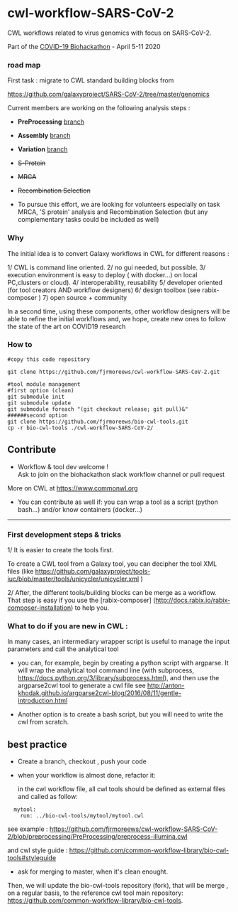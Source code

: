 # cwl-workflow-SARS-CoV-2 
CWL workflows related to virus genomics with focus on SARS-CoV-2.

Part of the [COVID-19 Biohackathon](https://github.com/virtual-biohackathons/covid-19-bh20)  - April 5-11 2020


### road map
First task : migrate to CWL standard building blocks from 

https://github.com/galaxyproject/SARS-CoV-2/tree/master/genomics


Current members are working on the following analysis steps : 

- **PreProcessing** [branch](https://github.com/fjrmoreews/cwl-workflow-SARS-CoV-2/tree/preprocessing/PreProcessing)
- **Assembly** [branch](https://github.com/fjrmoreews/cwl-workflow-SARS-CoV-2/tree/assembly/Assembly)
- **Variation** [branch](https://github.com/fjrmoreews/cwl-workflow-SARS-CoV-2/tree/variation/Variation)
- ~~S-Protein~~
- ~~MRCA~~
- ~~Recombination Selection~~

- To pursue this effort, we are looking for volunteers especially on task MRCA,
'S protein' analysis and Recombination Selection (but any complementary tasks  could be included as well)

### Why

The initial idea is to convert  Galaxy workflows in CWL
for different reasons : 

1/ CWL  is command line oriented. 
2/ no gui needed, but possible.
3/ execution environment is easy to deploy 
( with docker...) on local PC,clusters or cloud).
4/ interoperability, reusability
5/ developer oriented (for tool creators AND workflow designers)
6/ design toolbox (see rabix-composer )
7) open source + community

In a second time, using these components, other workflow designers will be able to refine the initial workflows and, we hope,  create new ones to follow the state of the art on COVID19 research



### How to 


```
#copy this code repository 

git clone https://github.com/fjrmoreews/cwl-workflow-SARS-CoV-2.git

#tool module management
#first option (clean)
git submodule init
git submodule update
git submodule foreach "(git checkout release; git pull)&"
######second option
git clone https://github.com/fjrmoreews/bio-cwl-tools.git
cp -r bio-cwl-tools ./cwl-workflow-SARS-CoV-2/
```

##  Contribute

- Workflow & tool dev  welcome !  
Ask to join on the biohackathon slack workflow channel
or pull request

More on CWL at https://www.commonwl.org

-  You can contribute as well if:
  you can wrap a tool as a script (python bash...)
  and/or know containers (docker...)
  

------------------
### First development steps & tricks

1/ It is easier to create the tools first.

To create a CWL tool from a Galaxy tool, you can 
decipher the tool XML files (like https://github.com/galaxyproject/tools-iuc/blob/master/tools/unicycler/unicycler.xml )


2/ After, the different tools/building blocks can be merge as a workflow. That step is easy if you use the [rabix-composer] (http://docs.rabix.io/rabix-composer-installation) to help you.



### What to do if you are new in CWL :

In many cases, an intermediary wrapper script is useful  to manage the input parameters and call the analytical tool

- you can, for example, begin by creating a python script with argparse. 
It will wrap the analytical tool command line (with subprocess, https://docs.python.org/3/library/subprocess.html), and then use the argparse2cwl tool to generate a  cwl file
see http://anton-khodak.github.io/argparse2cwl-blog/2016/08/11/gentle-introduction.html 


- Another option is to create a bash script, but you will need to write the cwl from scratch.  

##  best practice

- Create a branch, checkout , push your code 
- when your workflow is almost done, refactor it: 

  in the cwl workflow file, all  cwl tools should be defined as external files and called as follow:
```
  mytool:
    run: ../bio-cwl-tools/mytool/mytool.cwl
```

see example :  https://github.com/fjrmoreews/cwl-workflow-SARS-CoV-2/blob/preprocessing/PreProcessing/preprocess-illumina.cwl

and cwl style guide : https://github.com/common-workflow-library/bio-cwl-tools#styleguide

 - ask for merging to master, when it's clean enought.
  
  
Then,  we will  update the bio-cwl-tools repository (fork), that will be merge , on a regular basis,  to the reference 
cwl tool main repository: https://github.com/common-workflow-library/bio-cwl-tools.



<!-- -->


